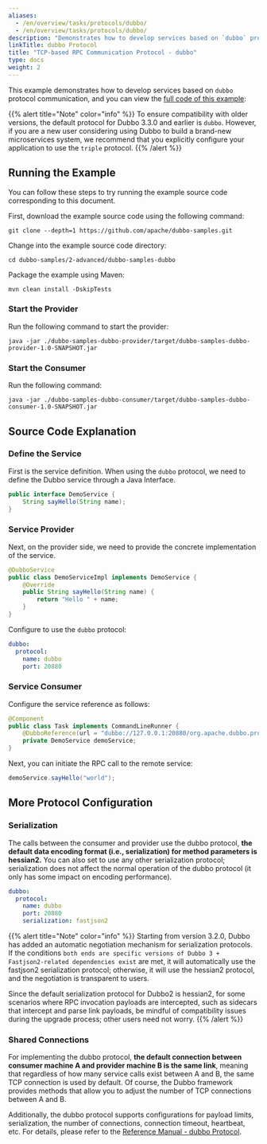 ```yaml
---
aliases:
  - /en/overview/tasks/protocols/dubbo/
  - /en/overview/tasks/protocols/dubbo/
description: "Demonstrates how to develop services based on `dubbo` protocol communication."
linkTitle: dubbo Protocol
title: "TCP-based RPC Communication Protocol - dubbo"
type: docs
weight: 2
---
```


This example demonstrates how to develop services based on `dubbo` protocol communication, and you can view the [full code of this example](https://github.com/apache/dubbo-samples/tree/master/2-advanced/dubbo-samples-dubbo):

{{% alert title="Note" color="info" %}}
To ensure compatibility with older versions, the default protocol for Dubbo 3.3.0 and earlier is `dubbo`. However, if you are a new user considering using Dubbo to build a brand-new microservices system, we recommend that you explicitly configure your application to use the `triple` protocol.
{{% /alert %}}

## Running the Example
You can follow these steps to try running the example source code corresponding to this document.

First, download the example source code using the following command:
```shell
git clone --depth=1 https://github.com/apache/dubbo-samples.git
```

Change into the example source code directory:
```shell
cd dubbo-samples/2-advanced/dubbo-samples-dubbo
```

Package the example using Maven:
```shell
mvn clean install -DskipTests
```

### Start the Provider
Run the following command to start the provider:

```shell
java -jar ./dubbo-samples-dubbo-provider/target/dubbo-samples-dubbo-provider-1.0-SNAPSHOT.jar
```

### Start the Consumer
Run the following command:

```shell
java -jar ./dubbo-samples-dubbo-consumer/target/dubbo-samples-dubbo-consumer-1.0-SNAPSHOT.jar
```

## Source Code Explanation

### Define the Service
First is the service definition. When using the `dubbo` protocol, we need to define the Dubbo service through a Java Interface.
```java
public interface DemoService {
    String sayHello(String name);
}
```

### Service Provider
Next, on the provider side, we need to provide the concrete implementation of the service.
```java
@DubboService
public class DemoServiceImpl implements DemoService {
    @Override
    public String sayHello(String name) {
        return "Hello " + name;
    }
}
```

Configure to use the `dubbo` protocol:
```yaml
dubbo:
  protocol:
    name: dubbo
    port: 20880
```

### Service Consumer

Configure the service reference as follows:
```java
@Component
public class Task implements CommandLineRunner {
    @DubboReference(url = "dubbo://127.0.0.1:20880/org.apache.dubbo.protocol.dubbo.demo.DemoService")
    private DemoService demoService;
}
```

Next, you can initiate the RPC call to the remote service:
```java
demoService.sayHello("world");
```

## More Protocol Configuration

### Serialization
The calls between the consumer and provider use the dubbo protocol, **the default data encoding format (i.e., serialization) for method parameters is hessian2.** You can also set to use any other serialization protocol; serialization does not affect the normal operation of the dubbo protocol (it only has some impact on encoding performance).

```yaml
dubbo:
  protocol:
    name: dubbo
    port: 20880
    serialization: fastjson2
```

{{% alert title="Note" color="info" %}}
Starting from version 3.2.0, Dubbo has added an automatic negotiation mechanism for serialization protocols. If the conditions `both ends are specific versions of Dubbo 3 + Fastjson2-related dependencies exist` are met, it will automatically use the fastjson2 serialization protocol; otherwise, it will use the hessian2 protocol, and the negotiation is transparent to users.

Since the default serialization protocol for Dubbo2 is hessian2, for some scenarios where RPC invocation payloads are intercepted, such as sidecars that intercept and parse link payloads, be mindful of compatibility issues during the upgrade process; other users need not worry.
{{% /alert %}}

### Shared Connections
For implementing the dubbo protocol, **the default connection between consumer machine A and provider machine B is the same link**, meaning that regardless of how many service calls exist between A and B, the same TCP connection is used by default. Of course, the Dubbo framework provides methods that allow you to adjust the number of TCP connections between A and B.

Additionally, the dubbo protocol supports configurations for payload limits, serialization, the number of connections, connection timeout, heartbeat, etc. For details, please refer to the [Reference Manual - dubbo Protocol](/en/overview/mannual/java-sdk/reference-manual/protocol/dubbo/).


